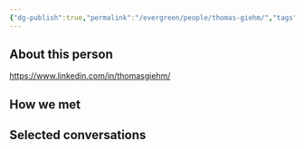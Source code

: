 ```yaml
---
{"dg-publish":true,"permalink":"/evergreen/people/thomas-giehm/","tags":["people"]}
---
```


## About this person
https://www.linkedin.com/in/thomasgiehm/


## How we met


## Selected conversations
